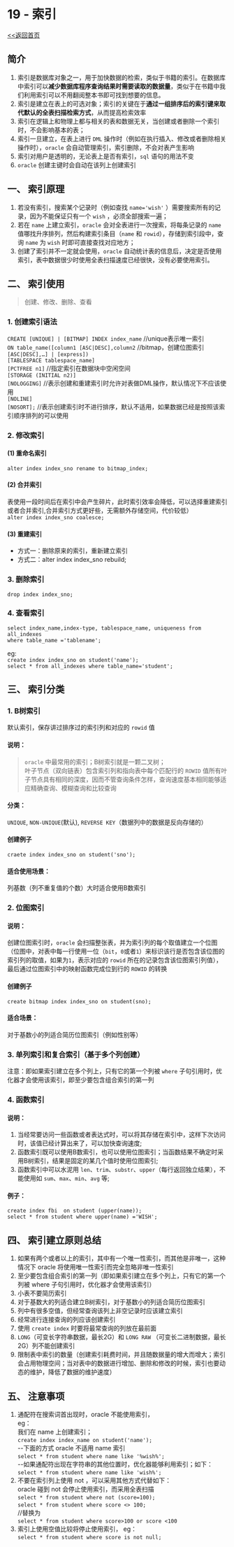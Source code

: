 # **19 - 索引**
[<<返回首页](database/Oracle.md)

## 简介
1. 索引是数据库对象之一，用于加快数据的检索，类似于书籍的索引。在数据库中索引可以**减少数据库程序查询结果时需要读取的数据量**，类似于在书籍中我们利用索引可以不用翻阅整本书即可找到想要的信息。
2. 索引是建立在表上的可选对象；索引的关键在于**通过一组排序后的索引键来取代默认的全表扫描检索方式**，从而提高检索效率
3. 索引在逻辑上和物理上都与相关的表和数据无关，当创建或者删除一个索引时，不会影响基本的表；
4. 索引一旦建立，在表上进行 `DML` 操作时（例如在执行插入、修改或者删除相关操作时），`oracle` 会自动管理索引，索引删除，不会对表产生影响
5. 索引对用户是透明的，无论表上是否有索引，`sql` 语句的用法不变
6. `oracle` 创建主键时会自动在该列上创建索引


## 一、 索引原理
1. 若没有索引，搜索某个记录时（例如查找 `name='wish'` ）需要搜索所有的记录，因为不能保证只有一个 `wish` ，必须全部搜索一遍；
2. 若在 `name` 上建立索引，`oracle` 会对全表进行一次搜索，将每条记录的 `name` 值哪找升序排列，然后构建索引条目（`name` 和 `rowid`），存储到索引段中，查询 `name` 为 `wish` 时即可直接查找对应地方；
3. 创建了索引并不一定就会使用，`oracle` 自动统计表的信息后，决定是否使用索引，表中数据很少时使用全表扫描速度已经很快，没有必要使用索引。


## 二、 索引使用
> 创建、修改、删除、查看  

### 1. 创建索引语法

`CREATE [UNIQUE] | [BITMAP] INDEX index_name`  //unique表示唯一索引  
`ON table_name([column1 [ASC|DESC],column2`  //bitmap，创建位图索引  
`[ASC|DESC],…] | [express])`  
`[TABLESPACE tablespace_name]`  
`[PCTFREE n1]`           //指定索引在数据块中空闲空间  
`[STORAGE (INITIAL n2)]`  
`[NOLOGGING]`    //表示创建和重建索引时允许对表做DML操作，默认情况下不应该使用  
`[NOLINE]`  
`[NOSORT];`    //表示创建索引时不进行排序，默认不适用，如果数据已经是按照该索引顺序排列的可以使用  

### 2. 修改索引
#### (1) 重命名索引
`alter index index_sno rename to bitmap_index;`

#### (2) 合并索引
表使用一段时间后在索引中会产生碎片，此时索引效率会降低，可以选择重建索引或者合并索引,合并索引方式更好些，无需额外存储空间，代价较低）  
`alter index index_sno coalesce;`

#### (3) 重建索引
* 方式一：删除原来的索引，重新建立索引
* 方式二：alter index index_sno rebuild;

### 3. 删除索引
`drop index index_sno;`

### 4. 查看索引
`select index_name,index-type, tablespace_name, uniqueness from all_indexes `  
`where table_name ='tablename';`

eg:    
`create index index_sno on student('name');`  
`select * from all_indexes where table_name='student';`

## 三、 索引分类
### 1. B树索引
默认索引，保存讲过排序过的索引列和对应的 `rowid` 值

#### 说明：
> `oracle` 中最常用的索引；B树索引就是一颗二叉树；  
> 叶子节点（双向链表）包含索引列和指向表中每个匹配行的 `ROWID` 值所有叶子节点具有相同的深度，因而不管查询条件怎样，查询速度基本相同能够适应精确查询、模糊查询和比较查询

#### 分类：
`UNIQUE`, `NON-UNIQUE`(默认), `REVERSE KEY`（数据列中的数据是反向存储的）

#### 创建例子
`craete index index_sno on student('sno');`

#### 适合使用场景：
列基数（列不重复值的个数）大时适合使用B数索引

### 2. 位图索引
#### 说明：
创建位图索引时，`oracle` 会扫描整张表，并为索引列的每个取值建立一个位图（位图中，对表中每一行使用一位（`bit`，`0`或者`1`）来标识该行是否包含该位图的索引列的取值，如果为`1`，表示对应的 `rowid` 所在的记录包含该位图索引列值），最后通过位图索引中的映射函数完成位到行的 `ROWID` 的转换

#### 创建例子
`create bitmap index index_sno on student(sno);`

#### 适合场景：
对于基数小的列适合简历位图索引（例如性别等）

### 3. 单列索引和复合索引（基于多个列创建）
注意：即如果索引建立在多个列上，只有它的第一个列被 `where` 子句引用时，优化器才会使用该索引，即至少要包含组合索引的第一列

### 4. 函数索引
#### 说明：
1. 当经常要访问一些函数或者表达式时，可以将其存储在索引中，这样下次访问时，该值已经计算出来了，可以加快查询速度;
2. 函数索引既可以使用B数索引，也可以使用位图索引；当函数结果不确定时采用B树索引，结果是固定的某几个值时使用位图索引;
3. 函数索引中可以水泥用 `len`、`trim`、`substr`、`upper`（每行返回独立结果），不能使用如 `sum`、`max`、`min`、`avg` 等;

#### 例子： 
`create index fbi  on student (upper(name));`  
`select * from student where upper(name) ='WISH';`

## 四、 索引建立原则总结
1. 如果有两个或者以上的索引，其中有一个唯一性索引，而其他是非唯一，这种情况下 oracle 将使用唯一性索引而完全忽略非唯一性索引
2. 至少要包含组合索引的第一列（即如果索引建立在多个列上，只有它的第一个列被 where 子句引用时，优化器才会使用该索引）
3. 小表不要简历索引
4. 对于基数大的列适合建立B树索引，对于基数小的列适合简历位图索引
5. 列中有很多空值，但经常查询该列上非空记录时应该建立索引
6. 经常进行连接查询的列应该创建索引
7. 使用 `create index` 时要将最常查询的列放在最前面
8. `LONG`（可变长字符串数据，最长2G）和 `LONG RAW` （可变长二进制数据，最长2G）列不能创建索引
9. 限制表中索引的数量（创建索引耗费时间，并且随数据量的增大而增大；索引会占用物理空间；当对表中的数据进行增加、删除和修改的时候，索引也要动态的维护，降低了数据的维护速度）

## 五、 注意事项
1. 通配符在搜索词首出现时，oracle 不能使用索引，  
    eg：  
    我们在 name 上创建索引；  
    `create index index_name on student('name');`  
    --下面的方式 oracle 不适用 name 索引  
    `select * from student where name like '%wish%';`  
    --如果通配符出现在字符串的其他位置时，优化器能够利用索引；如下：  
    `select * from student where name like 'wish%';`  
2. 不要在索引列上使用 not ，可以采用其他方式代替如下：  
    oracle 碰到 not 会停止使用索引，而采用全表扫描  
    `select * from student where not (score=100);`  
    `select * from student where score <> 100;`  
    //替换为  
    `select * from student where score>100 or score <100`
3. 索引上使用空值比较将停止使用索引， eg：  
    `select * from student where score is not null;`
